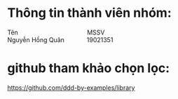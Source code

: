 # Thông tin thành viên nhóm:</br>
Tên &nbsp; &nbsp; &nbsp; &nbsp;&nbsp; &nbsp; &nbsp; &nbsp; &nbsp; &nbsp; &nbsp; &nbsp; &nbsp; &nbsp; &nbsp; &nbsp; &nbsp; &nbsp; &nbsp; &nbsp; MSSV </br>
Nguyễn Hồng Quân &nbsp; &nbsp; &nbsp; &nbsp; &nbsp; &nbsp; 19021351 </br>

# github tham khảo chọn lọc: </br>
https://github.com/ddd-by-examples/library </br>
